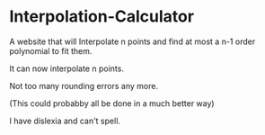 # Interpolation-Calculator
A website that will Interpolate n points and find at most a n-1 order polynomial to fit them.

It can now interpolate n points. 

Not too many rounding errors any more.

(This could probabby all be done in a much better way)

I have dislexia and can't spell.